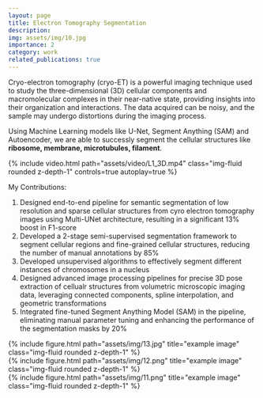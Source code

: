 ```yaml
---
layout: page
title: Electron Tomography Segmentation
description: 
img: assets/img/10.jpg
importance: 2
category: work
related_publications: true
---
```


Cryo-electron tomography (cryo-ET) is a powerful imaging technique used to study the three-dimensional (3D) cellular components and macromolecular complexes in their near-native state, providing insights into their organization and interactions. The data acquired can be noisy, and the sample may undergo distortions during the imaging process. 

Using Machine Learning models like U-Net, Segment Anything (SAM) and Autoencoder, we are able to successly segment the cellular structures like <b>ribosome, membrane, microtubules, filament</b>.

<div class="row">
    <div class="caption">
        {% include video.html path="assets/video/L1_3D.mp4" class="img-fluid rounded z-depth-1" controls=true autoplay=true %}
    </div>
</div>


My Contributions:
1. Designed end-to-end pipeline for semantic segmentation of low resolution and sparse cellular structures from cyro
electron tomography images using Multi-UNet architecture, resulting in a significant 13% boost in F1-score
2. Developed a 2-stage semi-supervised segmentation framework to segment cellular regions and fine-grained cellular
structures, reducing the number of manual annotations by 85%
3. Developed unsupervised algorithms to effectively segment different instances of chromosomes in a nucleus
4. Designed advanced image processing pipelines for precise 3D pose extraction of cellualr structures from volumetric
microscopic imaging data, leveraging connected components, spline interpolation, and geometric transformations
5. Integrated fine-tuned Segment Anything Model (SAM) in the pipeline, eliminating manual parameter tuning and
enhancing the performance of the segmentation masks by 20%




<div class="row">
    <div class="col-sm mt-3 mt-md-0">
        {% include figure.html path="assets/img/13.jpg" title="example image" class="img-fluid rounded z-depth-1" %}
    </div>
    <div class="col-sm mt-3 mt-md-0">
        {% include figure.html path="assets/img/12.png" title="example image" class="img-fluid rounded z-depth-1" %}
    </div>
    <div class="col-sm mt-3 mt-md-0">
        {% include figure.html path="assets/img/11.png" title="example image" class="img-fluid rounded z-depth-1" %}
    </div>
</div>
